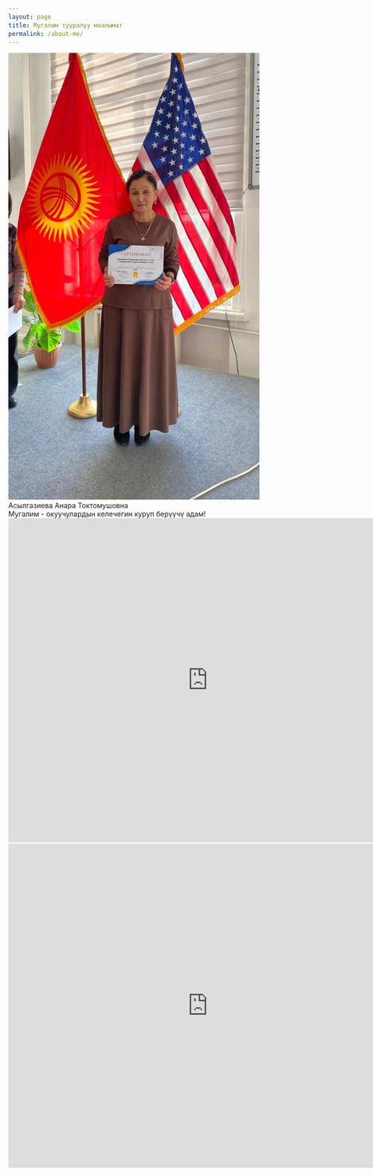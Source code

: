 ```yaml
---
layout: page
title: Мугалим тууралуу маалымат
permalink: /about-me/
---
```


<div>
    <img src="/assets/images/portrait2.jpg" alt="Портрет">
</div>
<div>Асылгазиева Анара Токтомушовна</div>
<div>Мугалим - окуучулардын келечегин куруп берүүчү адам!</div>
<iframe width="800" height="650" src="https://docs.google.com/document/d/1cDwv8U5pvv1wxb2NvvHMJyWpT7cABwRx/edit?usp=sharing" frameborder="0" allowfullscreen></iframe>
<iframe width="800" height="650" src="https://docs.google.com/document/d/1OESGTUlIbrSZvaSP1htyiRDIIRlAt6ptEU2sRKnefHY/edit?usp=sharing" frameborder="0" allowfullscreen></iframe>
